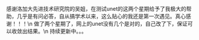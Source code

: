 感谢洛加大先进技术研究院的吴姐，在测试unet的这两个星期给予了我极大的帮助，几乎是有问必答，自从搞学术以来，这么贴心的我还是第一次遇见。真心感谢！！！\n
做了两个星期了，网上的unet没有几个是对的，自己改了下，保证可以收敛出结果。\n
持续更新中。。。

